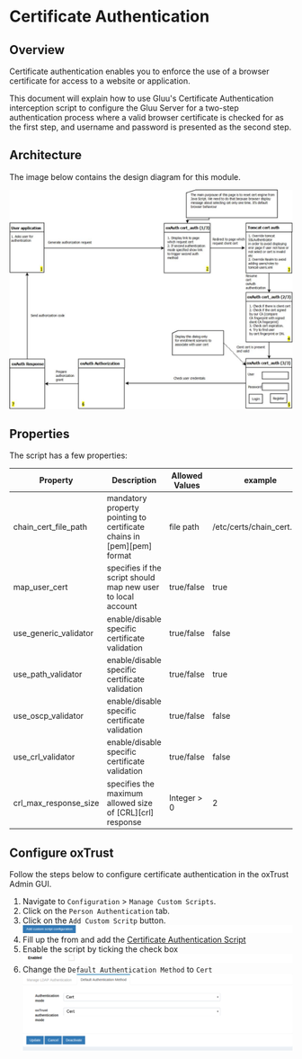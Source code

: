 # Certificate Authentication

## Overview
Certificate authentication enables you to enforce the use of a browser certificate for access to a website or application. 

This document will explain how to use Gluu's Certificate Authentication interception script to configure the Gluu Server for a two-step authentication process where a valid browser certificate is checked for as the first step, and username and password is presented as the second step.

## Architecture 
The image below contains the design diagram for this module.

![cert-design](../img/admin-guide/multi-factor/cert-design.jpg)

## Properties 

The script has a few properties:

|       Property        |Description|   Allowed Values                  |example|
|-------|--------------|------------|-----------------|
|chain_cert_file_path   |mandatory property pointing to certificate chains in [pem][pem] format |file path| /etc/certs/chain_cert.pem   |
|map_user_cert          |specifies if the script should map new user to local account           |true/false| true|
|use_generic_validator  |enable/disable specific certificate validation                         |true/false| false|
|use_path_validator     |enable/disable specific certificate validation                         |true/false| true|
|use_oscp_validator|enable/disable specific certificate validation                              |true/false| false|
|use_crl_validator|enable/disable specific certificate validation                               |true/false| false|
|crl_max_response_size  |specifies the maximum allowed size of [CRL][crl] response              | Integer > 0| 2|

## Configure oxTrust

Follow the steps below to configure certificate authentication in the oxTrust Admin GUI.

1. Navigate to `Configuration` > `Manage Custom Scripts`.
2. Click on the `Person Authentication` tab.
3. Click on the `Add Custom Scritp` button.
![add-script-button](../img/admin-guide/multi-factor/add-script-button.png)
4. Fill up the from and add the [Certificate Authentication Script](https://raw.githubusercontent.com/GluuFederation/oxAuth/master/Server/integrations/cert/UserCertExternalAuthenticator.py)
5. Enable the script by ticking the check box
![enable](../img/admin-guide/enable.png)
6. Change the `Default Authentication Method` to `Cert`
![cert](../img/admin-guide/multi-factor/cert.png)
